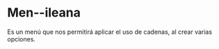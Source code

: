 Men--ileana
===========

Es un menú que nos permitirá aplicar el uso de cadenas, al crear varias opciones.